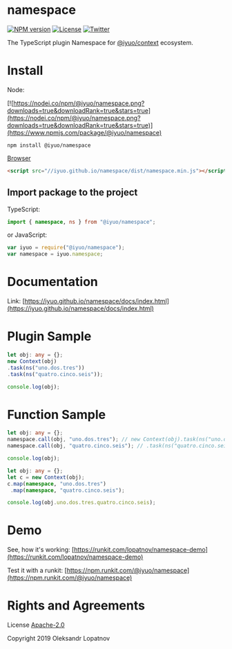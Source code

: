 # namespace

[![NPM version](https://badge.fury.io/js/%40iyuo%2Fnamespace.svg)](https://www.npmjs.com/package/@iyuo/namespace)
[![License](https://img.shields.io/github/license/iyuo/namespace)](https://github.com/iyuo/namespace/blob/master/LICENSE)
[![Twitter](https://img.shields.io/twitter/url?url=https%3A%2F%2Fwww.npmjs.com%2Fpackage%2Fnamespace)](https://twitter.com/intent/tweet?text=Wow:&url=https%3A%2F%2Fwww.npmjs.com%2Fpackage%2Fnamespace)

The TypeScript plugin Namespace for [@iyuo/context](https://iyuo.github.io/context/) ecosystem.

# Install

Node:

[![https://nodei.co/npm/@iyuo/namespace.png?downloads=true&downloadRank=true&stars=true](https://nodei.co/npm/@iyuo/namespace.png?downloads=true&downloadRank=true&stars=true)](https://www.npmjs.com/package/@iyuo/namespace)

```shell
npm install @iyuo/namespace
```

[Browser](//iyuo.github.io/namespace/dist/namespace.js)

```html
<script src="//iyuo.github.io/namespace/dist/namespace.min.js"></script>
```

## Import package to the project

TypeScript:

```typescript
import { namespace, ns } from "@iyuo/namespace";
```

or JavaScript:

```javascript
var iyuo = require("@iyuo/namespace");
var namespace = iyuo.namespace;
```

# Documentation

Link: [https://iyuo.github.io/namespace/docs/index.html](https://iyuo.github.io/namespace/docs/index.html)

# Plugin Sample

```ts
let obj: any = {};
new Context(obj)
.task(ns("uno.dos.tres"))
.task(ns("quatro.cinco.seis"));

console.log(obj);
```

# Function Sample

```ts
let obj: any = {};
namespace.call(obj, "uno.dos.tres"); // new Context(obj).task(ns("uno.dos.tres"))
namespace.call(obj, "quatro.cinco.seis"); // .task(ns("quatro.cinco.seis"));

console.log(obj);
```

```ts
let obj: any = {};
let c = new Context(obj);
c.map(namespace, "uno.dos.tres")
 .map(namespace, "quatro.cinco.seis");

console.log(obj.uno.dos.tres.quatro.cinco.seis);
```

# Demo

See, how it's working: [https://runkit.com/lopatnov/namespace-demo](https://runkit.com/lopatnov/namespace-demo)

Test it with a runkit: [https://npm.runkit.com/@iyuo/namespace](https://npm.runkit.com/@iyuo/namespace)

# Rights and Agreements

License [Apache-2.0](https://github.com/iyuo/namespace/blob/master/LICENSE)

Copyright 2019 Oleksandr Lopatnov

